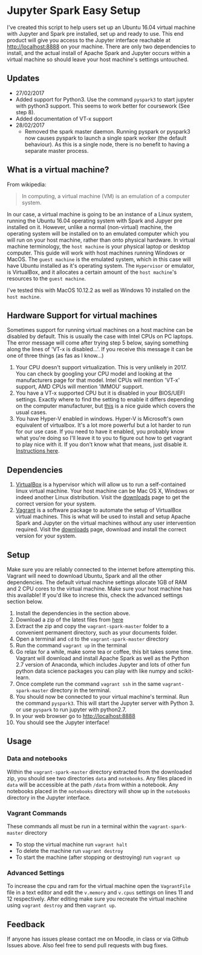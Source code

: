 # Jupyter Spark Easy Setup

I've created this script to help users set up an Ubuntu 16.04 virtual machine with Jupyter and Spark pre installed, set up and ready to use. This end product will give you access to the Jupyter interface reachable at [http://localhost:8888](http://localhost:8888) on your machine. There are only two dependencies to install, and the actual install of Apache Spark and Jupyter occurs within a virtual machine so should leave your host machine's settings untouched.

## Updates

*  27/02/2017
  * Added support for Python3. Use the command ```pyspark3``` to start jupyter with python3 support. This seems to work better for coursework (See step 8).
  * Added documentation of VT-x support
* 28/02/2017
  * Removed the spark master daemon. Running pyspark or pyspark3 now causes pyspark to launch a single spark worker (the default behaviour). As this is a single node, there is no benefit to having a separate master process.
  
## What is a virtual machine?
From wikipedia:
 > In computing, a virtual machine (VM) is an emulation of a computer system.

In our case, a virtual machine is going to be an instance of a Linux system, running the Ubuntu 16.04 operating system with Spark and Jupyer pre installed on it. However, unlike a normal (non-virtual) machine, the operating system will be installed on to an emulated computer which you will run on your host machine, rather than onto physical hardware. In virtual machine terminology, the ```host machine``` is your physical laptop or desktop computer. This guide will work with host machines running Windows or MacOS. The ```guest machine``` is the emulated system, which in this case will have Ubuntu installed as it's operating system. The ```Hypervisor``` or emulator, is VirtualBox, and it allocates a certain amount of the ```host machine```'s resources to the ```guest machine```.

I've tested this with MacOS 10.12.2 as well as Windows 10 installed on the ```host machine```.

## Hardware Support for virtual machines
Sometimes support for running virtual machines on a host machine can be disabled by default. This is usually the case with Intel CPUs on PC laptops. The error message will come after trying step 5 below, saying something along the lines of 'VT-x is disabled...'. If you receive this message it can be one of three things (as fas as I know...)

1. Your CPU doesn't support virtualization. This is very unlikely in 2017. You can check by googling your CPU model and looking at the manufacturers page for that model. Intel CPUs will mention 'VT-x' support, AMD CPUs will mention 'IMMOU' support.
2. You have a VT-x supported CPU but it is disabled in your BIOS/UEFI settings. Exactly where to find the setting to enable it differs depending on the computer manufacturer, but [this](https://www.shaileshjha.com/step-by-step-guide-to-enable-intel-vt-x-or-amd-v-in-bios-or-uefi-in-windows-10-and-windows-8/) is a nice guide which covers the usual cases.
3. You have Hyper-V enabled in windows. Hyper-V is Microsoft's own equivalent of virtualbox. It's a lot more powerful but a lot harder to run for our use case. If you need to have it enabled, you probably know what you're doing so I'll leave it to you to figure out how to get vagrant to play nice with it. If you don't know what that means, just disable it. [Instructions here](http://www.poweronplatforms.com/enable-disable-hyper-v-windows-10-8/).

## Dependencies
1. [VirtualBox](https://www.virtualbox.org) is a hypervisor which will allow us to run a self-contained linux virtual machine. Your host machine can be Mac OS X, Windows or indeed another Linux distribution. Visit the [downloads](https://www.virtualbox.org/wiki/Downloads) page to get the correct version for your system.
2. [Vagrant](http://www.vagrantup.com) is a software package to automate the setup of VirtualBox virtual machines. This is what will be used to install and setup Apache Spark and Jupyter on the virtual machines without any user intervention required. Visit the [downloads](https://www.vagrantup.com/downloads.html) page, download and install the correct version for your system.

## Setup
Make sure you are reliably connected to the internet before attempting this. Vagrant will need to download Ubuntu, Spark and all the other dependencies. The default virtual machine settings allocate 1GB of RAM and 2 CPU cores to the virtual machine. Make sure your host machine has this available! If you'd like to increse this, check the advanced settings section below.

1.  Install the dependencies in the section above.
2.  Download a zip of the latest files from [here](https://github.com/ragnarula/vagrant-spark/archive/master.zip)
3.  Extract the zip and copy the ```vagrant-spark-master``` folder to a convenient permanent directory, such as your documents folder.
4.  Open a terminal and ```cd``` to the ```vagrant-spark-master``` directory
5.  Run the command ```vagrant up``` in the terminal
6.  Go relax for a while, make some tea or coffee, this bit takes some time. Vagrant will download and install Apache Spark as well as the Python 2.7 version of Anaconda, which includes Jupyter and lots of other fun python data science packages you can play with like numpy and scikit-learn.
7.  Once complete run the command ```vagrant ssh``` in the same ```vagrant-spark-master``` directory in the terminal.
8.  You should now be connected to your virtual machine's terminal. Run the command ```pyspark3```. This will start the Jupyter server with Python 3. or use ```pyspark``` to run jupyter with python2.7.
9.  In your web browser go to [http://localhost:8888](http://localhost:8888)
10. You should see the Jupyter interface!

## Usage

### Data and notebooks
Within the ```vagrant-spark-master``` directory extracted from the downloaded zip, you should see two directories ```data``` and ```notebooks```. Any files placed in ```data``` will be accessible at the path ```/data``` from within a notebook. Any notebooks placed in the ```notebooks``` directory will show up in the ```notebooks``` directory in the Jupyter interface.

### Vagrant Commands
These commands all must be run in a terminal within the ```vagrant-spark-master``` directory

* To stop the virtual machine run ```vagrant halt```
* To delete the machine run ```vagrant destroy```
* To start the machine (after stopping or destroying) run ```vagrant up```

### Advanced Settings

To increase the cpu and ram for the virtual machine open the ```VagrantFile``` file in a text editor and edit the ```v.memory``` and ```v.cpus``` settings on lines 11 and 12 respectively. After editing make sure you recreate the virtual machine using ```vagrant destroy``` and then ```vagrant up```.

## Feedback
If anyone has issues please contact me on Moodle, in class or via Github Issues above. Also feel free to send pull requests with bug fixes.
